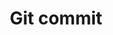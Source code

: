 ---
title: Git commit
tags: ["git", "commit", "version control", "source code", "repository", "codebase", "development"]
icon: git-commit
svg: '<svg xmlns="http://www.w3.org/2000/svg" width="24" height="24" fill="none" viewBox="0 0 24 24" stroke-width="1.5" stroke-linecap="round" stroke-linejoin="round" stroke="currentColor"><path d="M12 15a3 3 0 1 0 0-6 3 3 0 0 0 0 6m-9-3h6m6 0h6"/></svg>'
---